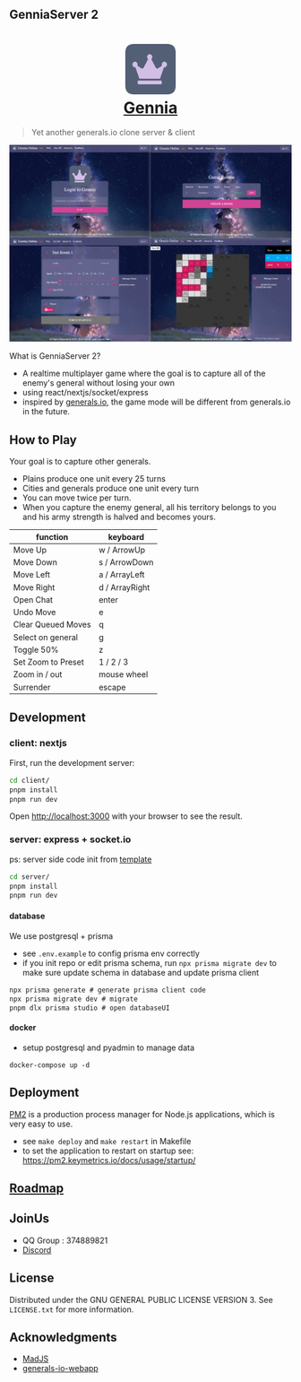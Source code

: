 ## GenniaServer 2

<h1 align="center">
  <img src="client/public/img/favicon.png" style="height: 90px;"alt="Gennia">
  <br>
  <a href="https://gennia.io"> Gennia</a>
</h1>

> Yet another generals.io clone server & client

![**Gennia Game UI**](gennia.jpg)

What is GenniaServer 2?

- A realtime multiplayer game where the goal is to capture all of the enemy's general without losing your own
- using react/nextjs/socket/express
- inspired by [generals.io](https://generals.io), the game mode will be different from generals.io in the future.

## How to Play

Your goal is to capture other generals.

- Plains produce one unit every 25 turns
- Cities and generals produce one unit every turn
- You can move twice per turn.
- When you capture the enemy general, all his territory belongs to you and his army strength is halved and becomes yours.

| function           | keyboard       |
| ------------------ | -------------- |
| Move Up            | w / ArrowUp    |
| Move Down          | s / ArrowDown  |
| Move Left          | a / ArrayLeft  |
| Move Right         | d / ArrayRight |
| Open Chat          | enter          |
| Undo Move          | e              |
| Clear Queued Moves | q              |
| Select on general  | g              |
| Toggle 50%         | z              |
| Set Zoom to Preset | 1 / 2 / 3      |
| Zoom in / out      | mouse wheel    |
| Surrender          | escape         |

## Development

### client: nextjs

First, run the development server:

```bash
cd client/
pnpm install
pnpm run dev
```

Open [http://localhost:3000](http://localhost:3000) with your browser to see the result.

### server: express + socket.io

ps: server side code init from [template](https://github.com/nisicadmir/nodejs-typescript/tree/master/tutorial-5)

```bash
cd server/
pnpm install
pnpm run dev
```

#### database

We use postgresql + prisma

- see `.env.example` to config prisma env correctly
- if you init repo or edit prisma schema, run `npx prisma migrate dev` to make sure update schema in database and update prisma client

```
npx prisma generate # generate prisma client code
npx prisma migrate dev # migrate
pnpm dlx prisma studio # open databaseUI
```

#### docker
- setup postgresql and pyadmin to manage data
```
docker-compose up -d
```

## Deployment

[PM2](https://pm2.keymetrics.io/docs/usage/quick-start/) is a production process manager for Node.js applications, which is very easy to use.

- see `make deploy` and `make restart` in Makefile
- to set the application to restart on startup see: https://pm2.keymetrics.io/docs/usage/startup/

## [Roadmap](https://github.com/orgs/GenniaApp/projects/1)

## JoinUs

- QQ Group : 374889821
- [Discord](https://discord.gg/TXVmzZAE)

## License

Distributed under the GNU GENERAL PUBLIC LICENSE VERSION 3. See `LICENSE.txt` for more information.

## Acknowledgments

- [MadJS](https://github.com/fluffybeastgames/MadJS/)
- [generals-io-webapp](https://github.com/dhyegocalota/generals-io-webapp)
